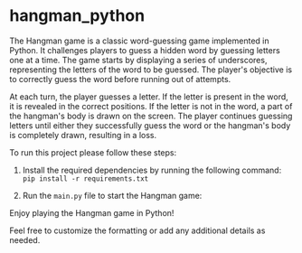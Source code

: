 # hangman_python

The Hangman game is a classic word-guessing game implemented in Python. It challenges players to guess a hidden word by guessing letters one at a time. The game starts by displaying a series of underscores, representing the letters of the word to be guessed. The player's objective is to correctly guess the word before running out of attempts.

At each turn, the player guesses a letter. If the letter is present in the word, it is revealed in the correct positions. If the letter is not in the word, a part of the hangman's body is drawn on the screen. The player continues guessing letters until either they successfully guess the word or the hangman's body is completely drawn, resulting in a loss.

To run this project please follow these steps:

1. Install the required dependencies by running the following command: `pip install -r requirements.txt`

2. Run the `main.py` file to start the Hangman game:


Enjoy playing the Hangman game in Python!

Feel free to customize the formatting or add any additional details as needed.
